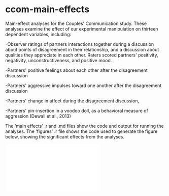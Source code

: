 # ccom-main-effects
Main-effect analyses for the Couples' Communication study. These analyses examine the effect of our experimental manipulation on thirteen dependent variables, including:

-Observer ratings of partners interactions together during a discussion about points of disagreement in their relationship, and a discussion about qualities they appreciate in each other. Raters scored partners' positivity, negativity, unconstructiveness, and positive mood.

-Partners' positive feelings about each other after the disagreement discussion

-Partners' aggressive impulses toward one another after the disagreement discussion

-Partners' change in affect during the disagreement discussion,

-Partners' pin-insertion in a voodoo doll, as a behavioral measure of aggression (Dewall et al., 2013)

The 'main effects' .r and .md files show the code and output for running the analyses. The 'figures' .r file shows the code used to generate the figure below, showing the significant effects from the analyses.

![](main-effects-plot.pdf)
